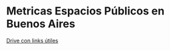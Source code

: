 # Metricas Espacios Públicos en Buenos Aires

[Drive con links útiles](https://docs.google.com/document/d/1nFUGWTisFXpOezEwmbVaym3skDNkeDk84isMtuRywJ8/edit)
